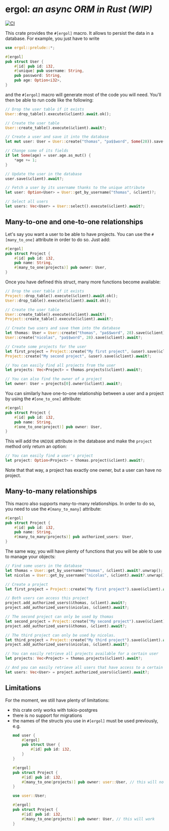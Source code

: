 # ergol: *an async ORM in Rust (WIP)*

[![CI](https://github.com/polymny/ergol/workflows/build/badge.svg?branch=master&event=push)](https://github.com/polymny/ergol/actions?query=workflow%3Abuild)

This crate provides the `#[ergol]` macro.  It allows to persist the data in a
database. For example, you just have to write

```rust
use ergol::prelude::*;

#[ergol]
pub struct User {
    #[id] pub id: i32,
    #[unique] pub username: String,
    pub password: String,
    pub age: Option<i32>,
}
```

and the `#[ergol]` macro will generate most of the code you will need. You'll
then be able to run code like the following:

```rust
// Drop the user table if it exists
User::drop_table().execute(&client).await.ok();

// Create the user table
User::create_table().execute(&client).await?;

// Create a user and save it into the database
let mut user: User = User::create("thomas", "pa$$word", Some(28)).save(&client).await?;

// Change some of its fields
if let Some(age) = user.age.as_mut() {
    *age += 1;
}

// Update the user in the database
user.save(&client).await?;

// Fetch a user by its username thanks to the unique attribute
let user: Option<User> = User::get_by_username("thomas", &client)?;

// Select all users
let users: Vec<User> = User::select().execute(&client).await?;
```

## Many-to-one and one-to-one relationships

Let's say you want a user to be able to have projects. You can use the
`#[many_to_one]` attribute in order to do so. Just add:

```rust
#[ergol]
pub struct Project {
    #[id] pub id: i32,
    pub name: String,
    #[many_to_one(projects)] pub owner: User,
}
```

Once you have defined this struct, many more functions become available:

```rust
// Drop the user table if it exists
Project::drop_table().execute(&client).await.ok();
User::drop_table().execute(&client).await.ok();

// Create the user table
User::create_table().execute(&client).await?;
Project::create_table().execute(&client).await?;

// Create two users and save them into the database
let thomas: User = User::create("thomas", "pa$$word", 28).save(&client).await?;
User::create("nicolas", "pa$$word", 28).save(&client).await?;

// Create some projects for the user
let first_project = Project::create("My first project", &user).save(&client).await?;
Project::create("My second project", &user).save(&client).await?;

// You can easily find all projects from the user
let projects: Vec<Project> = thomas.projects(&client).await?;

// You can also find the owner of a project
let owner: User = projects[0].owner(&client).await?;
```

You can similarly have one-to-one relationship between a user and a project by
using the `#[one_to_one]` attribute:

```rust
#[ergol]
pub struct Project {
    #[id] pub id: i32,
    pub name: String,
    #[one_to_one(project)] pub owner: User,
}
```

This will add the `UNIQUE` attribute in the database and make the `project`
method only return an option:

```rust
// You can easily find a user's project
let project: Option<Project> = thomas.project(&client).await?;
```

Note that that way, a project has exactly one owner, but a user can have no
project.

## Many-to-many relationships

This macro also supports many-to-many relationships. In order to do so, you
need to use the `#[many_to_many]` attribute:

```rust
#[ergol]
pub struct Project {
    #[id] pub id: i32,
    pub name: String,
    #[many_to_many(projects)] pub authorized_users: User,
}
```

The same way, you will have plenty of functions that you will be able to use to
manage your objects:

```rust
// Find some users in the database
let thomas = User::get_by_username("thomas", &client).await?.unwrap();
let nicolas = User::get_by_username("nicolas", &client).await?.unwrap();

// Create a project
let first_project = Project::create("My first project").save(&client).await?;

// Both users can access this project
project.add_authorized_users(&thomas, &client).await?;
project.add_authorized_users(&nicolas, &client).await?;

// The second project can only be used by thomas
let second_project = Project::create("My second project").save(&client).await?;
project.add_authorized_users(&thomas, &client).await?;

// The third project can only be used by nicolas.
let third_project = Project::create("My third project").save(&client).await?;
project.add_authorized_users(&nicolas, &client).await?;

// You can easily retrieve all projects available for a certain user
let projects: Vec<Project> = thomas.projects(&client).await?;

// And you can easily retrieve all users that have access to a certain project
let users: Vec<User> = project.authorized_users(&client).await?;
```

## Limitations

For the moment, we still have plenty of limitations:

  - this crate only works with tokio-postgres
  - there is no support for migrations
  - the names of the structs you use in `#[ergol]` must be used previously, e.g.
    ```rust
    mod user {
        #[ergol]
        pub struct User {
            #[id] pub id: i32,
        }
    }

    #[ergol]
    pub struct Project {
        #[id] pub id: i32,
        #[many_to_one(projects)] pub owner: user::User, // this will not work
    }

    use user::User;

    #[ergol]
    pub struct Project {
        #[id] pub id: i32,
        #[many_to_one(projects)] pub owner: User, // this will work
    }
    ```


